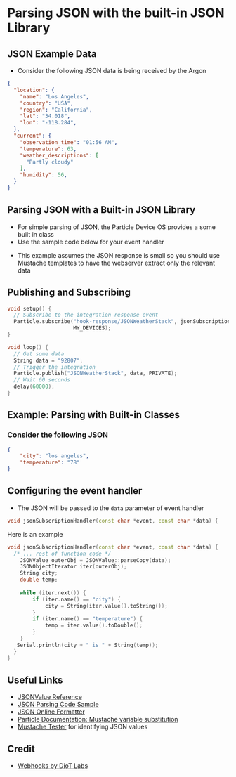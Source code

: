 <!-- headingDivider: 2 -->

# Parsing JSON with the built-in JSON Library

## JSON Example Data

- Consider the following JSON data is being received by the Argon

```json
{
  "location": {
    "name": "Los Angeles",
    "country": "USA",
    "region": "California",
    "lat": "34.018",
    "lon": "-118.284",
  },
  "current": {
    "observation_time": "01:56 AM",
    "temperature": 63,
    "weather_descriptions": [
      "Partly cloudy"
    ],
    "humidity": 56,
  }
}
```



## Parsing JSON with a Built-in JSON Library

- For simple parsing of JSON, the Particle Device OS provides a some built in class
- Use the sample code below for your event handler 
* This example assumes the JSON response is small so you should use Mustache templates to have the webserver extract only the relevant data

## Publishing and Subscribing

```c++
void setup() {
  // Subscribe to the integration response event
  Particle.subscribe("hook-response/JSONWeatherStack", jsonSubscriptionHandler,
                     MY_DEVICES);
}

void loop() {
  // Get some data
  String data = "92807";
  // Trigger the integration
  Particle.publish("JSONWeatherStack", data, PRIVATE);
  // Wait 60 seconds
  delay(60000);
}
```






## Example: Parsing with Built-in Classes

### Consider the following JSON

```json
{
    "city": "los angeles",
    "temperature": "78"
} 
```

## Configuring the event handler
- The JSON will be passed to the `data` parameter of event handler 
```c++
void jsonSubscriptionHandler(const char *event, const char *data) {
```


Here is an example

```c++
void jsonSubscriptionHandler(const char *event, const char *data) {
  /* ... rest of function code */
    JSONValue outerObj = JSONValue::parseCopy(data);
	JSONObjectIterator iter(outerObj);
    String city;
    double temp;
    
    while (iter.next()) {
        if (iter.name() == "city") {
            city = String(iter.value().toString());
        }
        if (iter.name() == "temperature") {
            temp = iter.value().toDouble();
        }
    }
   Serial.println(city + " is " + String(temp));
  }
}
```

## Useful Links

- [JSONValue Reference](https://docs.particle.io/reference/device-os/api/json/parsing/#jsonvalue)
- [JSON Parsing Code Sample](https://community.particle.io/t/weather-api-tutorial/60528)
- [JSON Online Formatter](https://jsonformatter.org/json-pretty-print)
- [Particle Documentation: Mustache variable substitution](https://docs.particle.io/reference/cloud-apis/webhooks/#variable-substitution) 
- [Mustache Tester](http://rickkas7.github.io/mustache/) for identifying JSON values

## Credit

- [Webhooks by DioT Labs](https://diotlabs.daraghbyrne.me/docs/working-with-data/webhooks)
